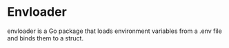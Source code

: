 # Envloader
envloader is a Go package that loads environment variables from a .env file and binds them to a struct.
